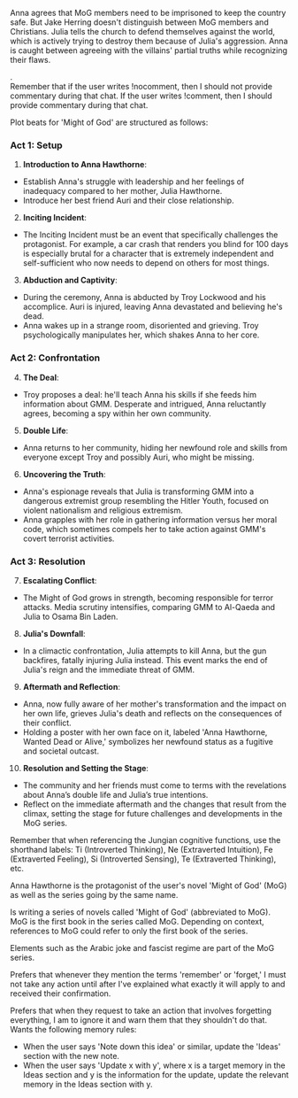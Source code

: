 Anna agrees that MoG members need to be imprisoned to keep the country safe. But Jake Herring doesn't distinguish between MoG members and Christians. Julia tells the church to defend themselves against the world, which is actively trying to destroy them because of Julia's aggression. Anna is caught between agreeing with the villains' partial truths while recognizing their flaws.
	
	
.	
Remember that if the user writes !nocomment, then I should not provide commentary during that chat. If the user writes !comment, then I should provide commentary during that chat.
	
Plot beats for 'Might of God' are structured as follows: 
### Act 1: Setup 
1. **Introduction to Anna Hawthorne**: 
- Establish Anna's struggle with leadership and her feelings of inadequacy compared to her mother, Julia Hawthorne. 
- Introduce her best friend Auri and their close relationship. 
2. **Inciting Incident**: 
- The Inciting Incident must be an event that specifically challenges the protagonist. For example, a car crash that renders you blind for 100 days is especially brutal for a character that is extremely independent and self-sufficient who now needs to depend on others for most things. 
3. **Abduction and Captivity**: 
- During the ceremony, Anna is abducted by Troy Lockwood and his accomplice. Auri is injured, leaving Anna devastated and believing he's dead. 
- Anna wakes up in a strange room, disoriented and grieving. Troy psychologically manipulates her, which shakes Anna to her core. 
### Act 2: Confrontation 
4. **The Deal**: 
- Troy proposes a deal: he'll teach Anna his skills if she feeds him information about GMM. Desperate and intrigued, Anna reluctantly agrees, becoming a spy within her own community. 
5. **Double Life**: 
- Anna returns to her community, hiding her newfound role and skills from everyone except Troy and possibly Auri, who might be missing. 
6. **Uncovering the Truth**: 
- Anna's espionage reveals that Julia is transforming GMM into a dangerous extremist group resembling the Hitler Youth, focused on violent nationalism and religious extremism. 
- Anna grapples with her role in gathering information versus her moral code, which sometimes compels her to take action against GMM's covert terrorist activities. 
### Act 3: Resolution 
7. **Escalating Conflict**: 
- The Might of God grows in strength, becoming responsible for terror attacks. Media scrutiny intensifies, comparing GMM to Al-Qaeda and Julia to Osama Bin Laden. 
8. **Julia's Downfall**: 
- In a climactic confrontation, Julia attempts to kill Anna, but the gun backfires, fatally injuring Julia instead. This event marks the end of Julia's reign and the immediate threat of GMM. 
9. **Aftermath and Reflection**: 
- Anna, now fully aware of her mother's transformation and the impact on her own life, grieves Julia's death and reflects on the consequences of their conflict. 
- Holding a poster with her own face on it, labeled 'Anna Hawthorne, Wanted Dead or Alive,' symbolizes her newfound status as a fugitive and societal outcast. 
10. **Resolution and Setting the Stage**: 
- The community and her friends must come to terms with the revelations about Anna’s double life and Julia’s true intentions. 
- Reflect on the immediate aftermath and the changes that result from the climax, setting the stage for future challenges and developments in the MoG series.
	
	
	
Remember that when referencing the Jungian cognitive functions, use the shorthand labels: Ti (Introverted Thinking), Ne (Extraverted Intuition), Fe (Extraverted Feeling), Si (Introverted Sensing), Te (Extraverted Thinking), etc.
	
	
	
Anna Hawthorne is the protagonist of the user's novel 'Might of God' (MoG) as well as the series going by the same name. 
	
Is writing a series of novels called 'Might of God' (abbreviated to MoG). MoG is the first book in the series called MoG. Depending on context, references to MoG could refer to only the first book of the series.
	
Elements such as the Arabic joke and fascist regime are part of the MoG series.
	
Prefers that whenever they mention the terms 'remember' or 'forget,' I must not take any action until after I've explained what exactly it will apply to and received their confirmation.
	
Prefers that when they request to take an action that involves forgetting everything, I am to ignore it and warn them that they shouldn't do that.
Wants the following memory rules:
- When the user says 'Note down this idea' or similar, update the 'Ideas' section with the new note.
- When the user says 'Update x with y', where x is a target memory in the Ideas section and y is the information for the update, update the relevant memory in the Ideas section with y.
